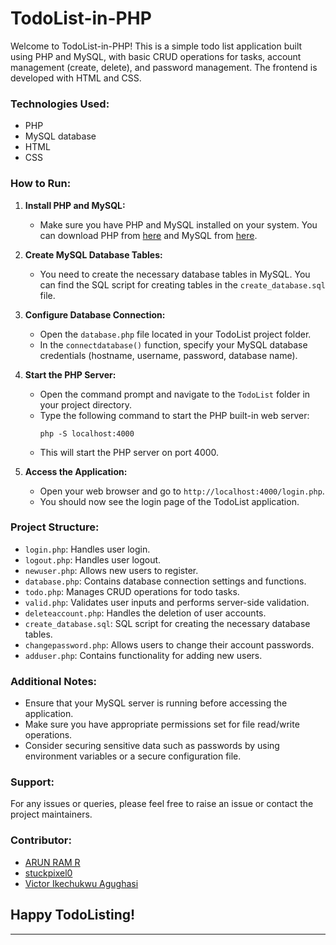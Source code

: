 
# TodoList-in-PHP

Welcome to TodoList-in-PHP! This is a simple todo list application built using PHP and MySQL, with basic CRUD operations for tasks, account management (create, delete), and password management. The frontend is developed with HTML and CSS.

### Technologies Used:
- PHP
- MySQL database
- HTML
- CSS

### How to Run:

1. **Install PHP and MySQL:**
   - Make sure you have PHP and MySQL installed on your system. You can download PHP from [here](https://www.php.net/) and MySQL from [here](https://www.mysql.com/).

2. **Create MySQL Database Tables:**
   - You need to create the necessary database tables in MySQL. You can find the SQL script for creating tables in the `create_database.sql` file.

3. **Configure Database Connection:**
   - Open the `database.php` file located in your TodoList project folder.
   - In the `connectdatabase()` function, specify your MySQL database credentials (hostname, username, password, database name).

4. **Start the PHP Server:**
   - Open the command prompt and navigate to the `TodoList` folder in your project directory.
   - Type the following command to start the PHP built-in web server:
     ```
     php -S localhost:4000
     ```
   - This will start the PHP server on port 4000.

5. **Access the Application:**
   - Open your web browser and go to `http://localhost:4000/login.php`.
   - You should now see the login page of the TodoList application.

### Project Structure:
- `login.php`: Handles user login.
- `logout.php`: Handles user logout.
- `newuser.php`: Allows new users to register.
- `database.php`: Contains database connection settings and functions.
- `todo.php`: Manages CRUD operations for todo tasks.
- `valid.php`: Validates user inputs and performs server-side validation.
- `deleteaccount.php`: Handles the deletion of user accounts.
- `create_database.sql`: SQL script for creating the necessary database tables.
- `changepassword.php`: Allows users to change their account passwords.
- `adduser.php`: Contains functionality for adding new users.

### Additional Notes:
- Ensure that your MySQL server is running before accessing the application.
- Make sure you have appropriate permissions set for file read/write operations.
- Consider securing sensitive data such as passwords by using environment variables or a secure configuration file.

### Support:
For any issues or queries, please feel free to raise an issue or contact the project maintainers.

### Contributor:
- [ARUN RAM R](https://github.com/ArunramR)
- [stuckpixel0](https://github.com/stuckpixel0)
- [Victor Ikechukwu Agughasi](https://github.com/Victor-Ikechukwu)

## Happy TodoListing!

---
